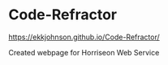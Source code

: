 # Code-Refractor
https://ekkjohnson.github.io/Code-Refractor/

Created webpage for Horriseon Web Service
